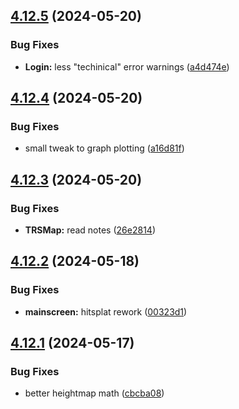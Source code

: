 ## [4.12.5](https://github.com/Torwent/SRL-T/compare/v4.12.4...v4.12.5) (2024-05-20)


### Bug Fixes

* **Login:** less "techinical" error warnings ([a4d474e](https://github.com/Torwent/SRL-T/commit/a4d474ef0297b84b8b7be9be3c40a3ef064108ee))



## [4.12.4](https://github.com/Torwent/SRL-T/compare/v4.12.3...v4.12.4) (2024-05-20)


### Bug Fixes

* small tweak to graph plotting ([a16d81f](https://github.com/Torwent/SRL-T/commit/a16d81fd3fb516f3df248fa201207483a16c20c7))



## [4.12.3](https://github.com/Torwent/SRL-T/compare/v4.12.2...v4.12.3) (2024-05-20)


### Bug Fixes

* **TRSMap:** read notes ([26e2814](https://github.com/Torwent/SRL-T/commit/26e2814d9d320afe5903428def5a8932e52bc4a4))



## [4.12.2](https://github.com/Torwent/SRL-T/compare/v4.12.1...v4.12.2) (2024-05-18)


### Bug Fixes

* **mainscreen:** hitsplat rework ([00323d1](https://github.com/Torwent/SRL-T/commit/00323d19910f0b47b3529eef4c53901536d0bdea))



## [4.12.1](https://github.com/Torwent/SRL-T/compare/v4.12.0...v4.12.1) (2024-05-17)


### Bug Fixes

* better heightmap math ([cbcba08](https://github.com/Torwent/SRL-T/commit/cbcba08f10e87b3280d71c30664139027f8df8c6))



